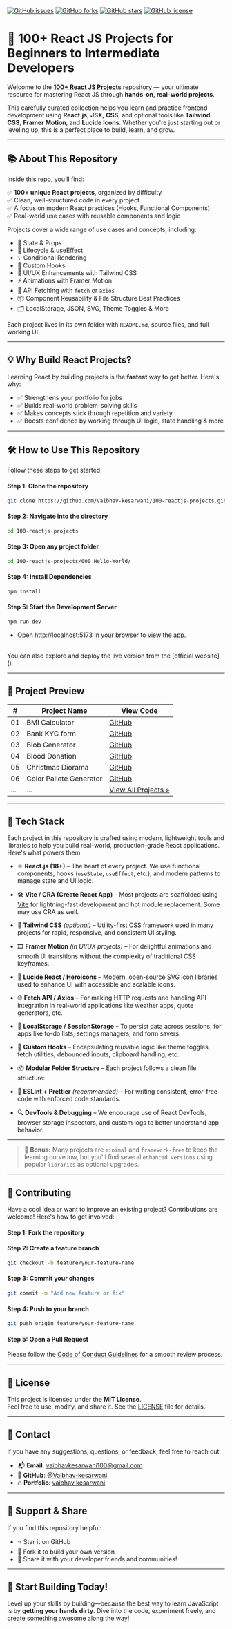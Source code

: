 [![GitHub issues](https://img.shields.io/github/issues/Vaibhav-kesarwani/100-reactjs-projects)](https://github.com/Vaibhav-kesarwani/100-reactjs-projects/issues)
[![GitHub forks](https://img.shields.io/github/forks/Vaibhav-kesarwani/100-reactjs-projects)](https://github.com/Vaibhav-kesarwani/100-reactjs-projects/network)
[![GitHub stars](https://img.shields.io/github/stars/Vaibhav-kesarwani/100-reactjs-projects)](https://github.com/Vaibhav-kesarwani/100-reactjs-projects/stargazers)
[![GitHub license](https://img.shields.io/github/license/Vaibhav-kesarwani/100-reactjs-projects)](https://github.com/Vaibhav-kesarwani/100-reactjs-projects/blob/main/LICENSE)

# 🚀 100+ React JS Projects for Beginners to Intermediate Developers

Welcome to the **[100+ React JS Projects]()** repository — your ultimate resource for mastering React JS through **hands-on, real-world projects**.

<!-- Added the screenshot of the home image -->

This carefully curated collection helps you learn and practice frontend development using **React.js**, **JSX**, **CSS**, and optional tools like **Tailwind CSS**, **Framer Motion**, and **Lucide Icons**. Whether you're just starting out or leveling up, this is a perfect place to build, learn, and grow.

---

## 📚 About This Repository

Inside this repo, you’ll find:

✅ **100+ unique React projects**, organized by difficulty  
✅ Clean, well-structured code in every project  
✅ A focus on modern React practices (Hooks, Functional Components)  
✅ Real-world use cases with reusable components and logic   

Projects cover a wide range of use cases and concepts, including:

- 🧠 State & Props
- 🔁 Lifecycle & useEffect
- 💡 Conditional Rendering
- 🧰 Custom Hooks
- 🎨 UI/UX Enhancements with Tailwind CSS
- ⚡ Animations with Framer Motion
- 🔗 API Fetching with `fetch` or `axios`
- 📦 Component Reusability & File Structure Best Practices
- 🗂️ LocalStorage, JSON, SVG, Theme Toggles & More

Each project lives in its own folder with `README.md`, source files, and full working UI.

---

## 💡 Why Build React Projects?

Learning React by building projects is the **fastest** way to get better. Here's why:

- ✅ Strengthens your portfolio for jobs
- ✅ Builds real-world problem-solving skills
- ✅ Makes concepts stick through repetition and variety
- ✅ Boosts confidence by working through UI logic, state handling & more

---

## 🛠️ How to Use This Repository

Follow these steps to get started:

#### Step 1: Clone the repository
```bash
git clone https://github.com/Vaibhav-kesarwani/100-reactjs-projects.git
```

#### Step 2: Navigate into the directory
```bash
cd 100-reactjs-projects
```

#### Step 3: Open any project folder
```bash
cd 100-reactjs-projects/000_Hello-World/
```

#### Step 4: Install Dependencies
```bash
npm install
```

#### Step 5: Start the Development Server
```bash
npm run dev
```
- Open http://localhost:5173 in your browser to view the app.

<br />
You can also explore and deploy the live version from the [official website]().

---

## 📝 Project Preview

| #   | Project Name            | View Code                                                                                                                 |
| --- | ----------------------- | ------------------------------------------------------------------------------------------------------------------------  |
| 01  | BMI Calculator          | [GitHub](https://github.com/Vaibhav-kesarwani/100-reactjs-projects/tree/main/001_BMI-Calculator)                           |
| 02  | Bank KYC form      | [GitHub](https://github.com/Vaibhav-kesarwani/100-reactjs-projects/tree/main/002_Bank-KYC-Form)                   |
| 03  | Blob Generator           | [GitHub](https://github.com/Vaibhav-kesarwani/100-reactjs-projects/tree/main/003_Blob_Generator)                       |
| 04  | Blood Donation          | [GitHub](https://github.com/Vaibhav-kesarwani/100-reactjs-projects/tree/main/004_Blood_Donation_Website/client)                      |
| 05  | Christmas Diorama   | [GitHub](https://github.com/Vaibhav-kesarwani/100-reactjs-projects/tree/main/005_Christmas%20Diorama)               |
| 06  | Color Pallete Generator  | [GitHub](https://github.com/Vaibhav-kesarwani/100-reactjs-projects/tree/main/006_Color-Palette-Generator)              |
| ... | ...                     | [View All Projects »](https://github.com/Vaibhav-kesarwani/100-reactjs-projects)                                      |

---

## 🧰 Tech Stack

Each project in this repository is crafted using modern, lightweight tools and libraries to help you build real-world, production-grade React applications. Here's what powers them:

- ⚛️ **React.js (18+)** – The heart of every project. We use functional components, hooks (`useState`, `useEffect`, etc.), and modern patterns to manage state and UI logic.

- 🛠️ **Vite / CRA (Create React App)** – Most projects are scaffolded using [Vite](https://vitejs.dev) for lightning-fast development and hot module replacement. Some may use CRA as well.

- 🎨 **Tailwind CSS** *(optional)* – Utility-first CSS framework used in many projects for rapid, responsive, and consistent UI styling.

- 🎞 **Framer Motion** *(in UI/UX projects)* – For delightful animations and smooth UI transitions without the complexity of traditional CSS keyframes.

- 🧩 **Lucide React / Heroicons** – Modern, open-source SVG icon libraries used to enhance UI with accessible and scalable icons.

- 🌐 **Fetch API / Axios** – For making HTTP requests and handling API integration in real-world applications like weather apps, quote generators, etc.

- 💾 **LocalStorage / SessionStorage** – To persist data across sessions, for apps like to-do lists, settings managers, and form savers.

- 🧠 **Custom Hooks** – Encapsulating reusable logic like theme toggles, fetch utilities, debounced inputs, clipboard handling, etc.

- 📦 **Modular Folder Structure** – Each project follows a clean file structure:

- 🧪 **ESLint + Prettier** *(recommended)* – For writing consistent, error-free code with enforced code standards.

- 🔍 **DevTools & Debugging** – We encourage use of React DevTools, browser storage inspectors, and custom logs to better understand app behavior.

---

> 🔧 **Bonus:** Many projects are `minimal` and `framework-free` to keep the learning curve low, but you'll find several `enhanced versions` using popular `libraries` as optional upgrades.

---

## 🤝 Contributing

Have a cool idea or want to improve an existing project? Contributions are welcome! Here's how to get involved:

#### Step 1: Fork the repository

#### Step 2: Create a feature branch
```bash
git checkout -b feature/your-feature-name
```

#### Step 3: Commit your changes
```bash
git commit -m "Add new feature or fix"
```

#### Step 4: Push to your branch
```bash
git push origin feature/your-feature-name
```

#### Step 5: Open a Pull Request

Please follow the [Code of Conduct Guidelines](CODE_OF_CONDUCT.md) for a smooth review process.

---

## 📄 License

This project is licensed under the **MIT License**.  
Feel free to use, modify, and share it. See the [LICENSE](LICENSE) file for details.

---

## 📢 Contact

If you have any suggestions, questions, or feedback, feel free to reach out:

- 📬 **Email**: [vaibhavkesarwani100@gmail.com](mailto:vaibhavkesarwani100@gmail.com)  
- 💼 **GitHub**: [@Vaibhav-kesarwani](https://github.com/Vaibhav-kesarwani)
- 🔥 **Portfolio**: [vaibhav kesarwani](https://vaibhavkesarwani.vercel.app/)

---

## 🌟 Support & Share

If you find this repository helpful:

- ⭐ Star it on GitHub  
- 🍴 Fork it to build your own version  
- 📣 Share it with your developer friends and communities!

---

## 🚀 Start Building Today!

Level up your skills by building—because the best way to learn JavaScript is by **getting your hands dirty**. Dive into the code, experiment freely, and create something awesome along the way!